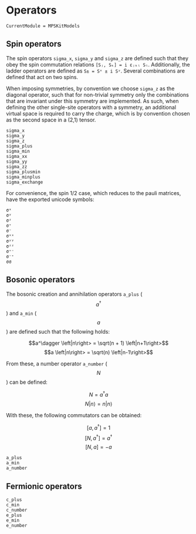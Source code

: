 # Operators

```@meta
CurrentModule = MPSKitModels
```

## Spin operators

The spin operators `sigma_x`, `sigma_y` and `sigma_z` are defined such that they obey the spin commutation relations ``[Sⱼ, Sₖ] = i ɛⱼₖₗ Sₗ``.
Additionally, the ladder operators are defined as ``S± = Sˣ ± i Sʸ``.
Several combinations are defined that act on two spins.

When imposing symmetries, by convention we choose `sigma_z` as the diagonal operator, such that for non-trivial symmetry only the combinations that are invariant under this symmetry are implemented.
As such, when defining the other single-site operators with a symmetry, an additional virtual space is required to carry the charge, which is by convention chosen as the second space in a (2,1) tensor.

```@docs
sigma_x
sigma_y
sigma_z
sigma_plus
sigma_min
sigma_xx
sigma_yy
sigma_zz
sigma_plusmin
sigma_minplus
sigma_exchange
```

For convenience, the spin 1/2 case, which reduces to the pauli matrices, have the exported unicode symbols:

```@docs
σˣ
σʸ
σᶻ
σ⁺
σ⁻
σˣˣ
σʸʸ
σᶻᶻ
σ⁺⁻
σ⁻⁺
σσ
```

## Bosonic operators

The bosonic creation and annihilation operators `a_plus` ($$a^\dagger$$) and `a_min` ($$a$$) are defined such that the following holds:

$$a^\dagger \left|n\right> = \sqrt(n + 1) \left|n+1\right>$$
$$a \left|n\right> = \sqrt(n) \left|n-1\right>$$

From these, a number operator ``a_number`` ($$N$$) can be defined:

$$N = a^\dagger a$$
$$N\left|n\right> = n \left|n\right>$$

With these, the following commutators can be obtained:

$$\left[a, a^\dagger\right] = 1$$
$$\left[N,a^\dagger\right] = a^\dagger$$
$$\left[N,a\right] = -a$$

```@docs
a_plus
a_min
a_number
```

## Fermionic operators

```@docs
c_plus
c_min
c_number
e_plus
e_min
e_number
```